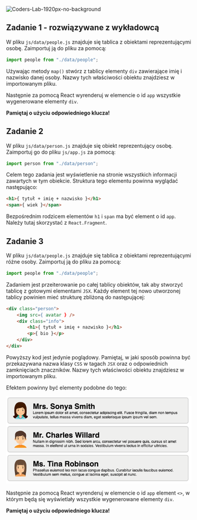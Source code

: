 ![Coders-Lab-1920px-no-background](https://user-images.githubusercontent.com/30623667/104709394-2cabee80-571f-11eb-9518-ea6a794e558e.png)


## Zadanie 1 - rozwiązywane z wykładowcą

W pliku `js/data/people.js` znajduje się tablica z obiektami reprezentującymi osobę. Zaimportuj ją do pliku za pomocą:

```js
import people from "./data/people";
```

Używając metody `map()` stwórz z tablicy elementy `div` zawierające imię i nazwisko danej osoby. Nazwy tych właściwości obiektu znajdziesz w importowanym pliku.

Następnie za pomocą React wyrenderuj w elemencie o id `app` wszystkie wygenerowane elementy `div`.

**Pamiętaj o użyciu odpowiedniego klucza!**



## Zadanie 2

W pliku `js/data/person.js` znajduje się obiekt reprezentujący osobę. Zaimportuj go do pliku `js/app.js` za pomocą:

```js
import person from "./data/person";
```

Celem tego zadania jest wyświetlenie na stronie wszystkich informacji zawartych w tym obiekcie. Struktura tego elementu powinna wyglądać następująco:

```HTML
<h1>{ tytuł + imię + nazwisko }</h1>
<span>{ wiek }</span>
```

Bezpośrednim rodzicem elementów `h1` i `span` ma być element o id `app`. Należy tutaj skorzystać z `React.Fragment`.



## Zadanie 3

W pliku `js/data/people.js` znajduje się tablica z obiektami reprezentującymi różne osoby. Zaimportuj ją do pliku za pomocą:

```js
import people from "./data/people";
```

Zadaniem jest przeiterowanie po całej tablicy obiektów, tak aby stworzyć tablicę z gotowymi elementami `JSX`. Każdy element tej nowo utworzonej tablicy powinien mieć strukturę zbliżoną do następującej:

```html
<div class="person">
    <img src={ avatar } />
    <div class="info">
        <h1>{ tytuł + imię + nazwisko }</h1>
        <p>{ bio }</p>
    </div>
</div>
```

Powyższy kod jest jedynie poglądowy. Pamiętaj, w jaki sposób powinna być przekazywana nazwa klasy `CSS` w tagach `JSX` oraz o odpowiednich zamknięciach znaczników. Nazwy tych właściwości obiektu znajdziesz w importowanym pliku.

Efektem powinny być elementy podobne do tego:

![](images/example.png)

Następnie za pomocą React wyrenderuj w elemencie o id `app` element `<>`, w którym będą się wyświetlały wszystkie wygenerowane elementy `div`.

**Pamiętaj o użyciu odpowiedniego klucza!**

